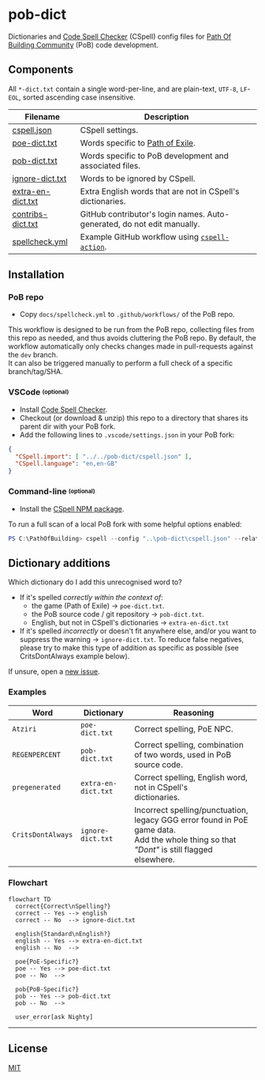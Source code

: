 # pob-dict

Dictionaries and [Code Spell Checker](https://cspell.org/) (CSpell) config files for [Path Of Building Community](https://github.com/PathOfBuildingCommunity/PathOfBuilding) (PoB) code development. 

## Components
All `*-dict.txt` contain a single word-per-line, and are plain-text, `UTF-8`, `LF`-`EOL`, sorted ascending case insensitive. 

| Filename                       | Description
| ------------------------------ | -----------
| [cspell.json](cspell.json)   | CSpell settings.
| [poe-dict.txt](poe-dict.txt) | Words specific to [Path of Exile](https://www.pathofexile.com/).
| [pob-dict.txt](pob-dict.txt) | Words specific to PoB development and associated files.
| [ignore-dict.txt](ignore-dict.txt) | Words to be ignored by CSpell.
| [extra-en-dict.txt](extra-en-dict.txt) | Extra English words that are not in CSpell's dictionaries.
| [contribs-dict.txt](contribs-dict.txt) | GitHub contributor's login names.  Auto-generated, do not edit manually.
| [spellcheck.yml](docs/spellcheck.yml) | Example GitHub workflow using [`cspell-action`](https://github.com/streetsidesoftware/cspell-action).


## Installation

### PoB repo
* Copy `docs/spellcheck.yml` to `.github/workflows/` of the PoB repo.

This workflow is designed to be run from the PoB repo, collecting files from this repo as needed, and thus
avoids cluttering the PoB repo.  By default, the workflow automatically only checks changes made in pull-requests against the `dev` branch.  
It can also be triggered manually to perform a full check of a specific branch/tag/SHA.


### VSCode <sup><sub>(optional)</sub></sup>
* Install [Code Spell Checker](https://marketplace.visualstudio.com/items?itemName=streetsidesoftware.code-spell-checker).
* Checkout (or download & unzip) this repo to a directory that shares its parent dir with your PoB fork.
* Add the following lines to `.vscode/settings.json` in your PoB fork:
```json
{
  "CSpell.import": [ "../../pob-dict/cspell.json" ],
  "CSpell.language": "en,en-GB"
}
```


### Command-line <sup><sub>(optional)</sub></sup>
* Install the [CSpell NPM package](https://www.npmjs.com/package/cspell).

To run a full scan of a local PoB fork with some helpful options enabled:
```powershell
PS C:\PathOfBuilding> cspell --config "..\pob-dict\cspell.json" --relative --show-context --no-progress "**"
```

## Dictionary additions
Which dictionary do I add this unrecognised word to?
* If it's spelled *correctly within the context of*:
  * the game (Path of Exile) -> `poe-dict.txt`.
  * the PoB source code / git repository -> `pob-dict.txt`.
  * English, but not in CSpell's dictionaries -> `extra-en-dict.txt`
* If it's spelled *incorrectly* or doesn't fit anywhere else, and/or you want to suppress the warning -> `ignore-dict.txt`.  To reduce false negatives, please try to make this type of addition as specific as possible (see CritsDontAlways example below).

If unsure, open a [new issue](https://github.com/Nightblade/pob-dict/issues/new/choose).

### Examples
| Word              | Dictionary          | Reasoning
|-------------------|---------------------|------------------------------
| `Atziri`          | `poe-dict.txt`      | Correct spelling, PoE NPC.
| `REGENPERCENT`    | `pob-dict.txt`      | Correct spelling, combination of two words, used in PoB source code.
| `pregenerated`    | `extra-en-dict.txt` | Correct spelling, English word, not in CSpell's<br /> dictionaries.
| `CritsDontAlways` | `ignore-dict.txt`   | Incorrect spelling/punctuation, legacy GGG error found in PoE game data.<br />Add the whole thing so that *"Dont"* is still flagged elsewhere.

### Flowchart
```mermaid
flowchart TD
  correct{Correct\nSpelling?}
  correct -- Yes --> english
  correct -- No  --> ignore-dict.txt

  english{Standard\nEnglish?}
  english -- Yes --> extra-en-dict.txt
  english -- No  -->

  poe{PoE-Specific?}
  poe -- Yes --> poe-dict.txt
  poe -- No  -->

  pob{PoB-Specific?}
  pob -- Yes --> pob-dict.txt
  pob -- No  --> 

  user_error[ask Nighty]
```
---

## License

[MIT](https://opensource.org/licenses/MIT)
